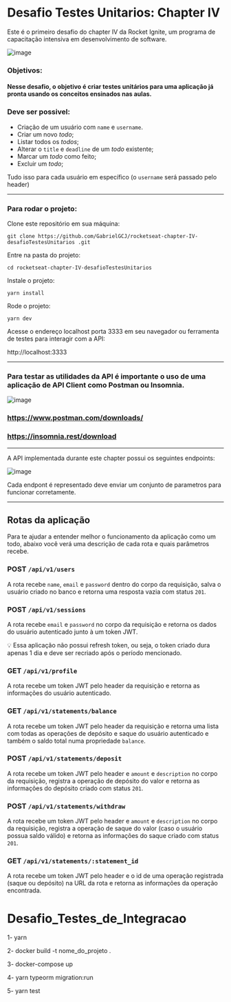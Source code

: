 # Desafio Testes Unitarios: Chapter IV

Este é o primeiro desafio do chapter IV da Rocket Ignite, um programa de capacitação intensiva em desenvolvimento de software.

![image](https://user-images.githubusercontent.com/91347602/232902040-1eb12147-f163-4dd8-bf03-0d2cd96cefb7.png)

### Objetivos:

#### Nesse desafio, o objetivo é criar testes unitários para uma aplicação já pronta usando os conceitos ensinados nas aulas.

### Deve ser possivel:

- Criação de um usuário com `name` e `username`.
- Criar um novo *todo*;
- Listar todos os *todos*;
- Alterar o `title` e `deadline` de um *todo* existente;
- Marcar um *todo* como feito;
- Excluir um *todo*;

Tudo isso para cada usuário em específico (o `username` será passado pelo header)

---

### Para rodar o projeto:

Clone este repositório em sua máquina:

`git clone https://github.com/GabrielGCJ/rocketseat-chapter-IV-desafioTestesUnitarios
.git`

Entre na pasta do projeto:

`cd rocketseat-chapter-IV-desafioTestesUnitarios
`

Instale o projeto:

`yarn install`

Rode o projeto:

`yarn dev`

Acesse o endereço localhost porta 3333 em seu navegador ou ferramenta de testes para interagir com a API:

http://localhost:3333

---

### Para testar as utilidades da API é importante o uso de uma aplicação de API Client como Postman ou Insomnia.

![image](https://user-images.githubusercontent.com/91347602/232907354-81bfa735-8b77-45b0-a624-9964122a11bc.png)

### https://www.postman.com/downloads/

### https://insomnia.rest/download

---
A API implementada durante este chapter possui os seguintes endpoints:

![image](https://user-images.githubusercontent.com/91347602/233130037-144c6352-b522-4e07-8566-c2f9f7c8e6ba.png)

Cada endpont é representado deve enviar um conjunto de parametros para funcionar corretamente.

---

## Rotas da aplicação

Para te ajudar a entender melhor o funcionamento da aplicação como um todo, abaixo você verá uma descrição de cada rota e quais parâmetros recebe.

### POST `/api/v1/users`

A rota recebe `name`, `email` e `password` dentro do corpo da requisição, salva o usuário criado no banco e retorna uma resposta vazia com status `201`. 

### POST `/api/v1/sessions`

A rota recebe `email` e `password` no corpo da requisição e retorna os dados do usuário autenticado junto à um token JWT. 

<aside>
💡 Essa aplicação não possui refresh token, ou seja, o token criado dura apenas 1 dia e deve ser recriado após o período mencionado.

</aside>

### GET `/api/v1/profile`

A rota recebe um token JWT pelo header da requisição e retorna as informações do usuário autenticado.

### GET `/api/v1/statements/balance`

A rota recebe um token JWT pelo header da requisição e retorna uma lista com todas as operações de depósito e saque do usuário autenticado e também o saldo total numa propriedade `balance`.

### POST `/api/v1/statements/deposit`

A rota recebe um token JWT pelo header e `amount` e `description` no corpo da requisição, registra a operação de depósito do valor e retorna as informações do depósito criado com status `201`.

### POST `/api/v1/statements/withdraw`

A rota recebe um token JWT pelo header e `amount` e `description` no corpo da requisição, registra a operação de saque do valor (caso o usuário possua saldo válido) e retorna as informações do saque criado com status `201`. 

### GET `/api/v1/statements/:statement_id`

A rota recebe um token JWT pelo header e o id de uma operação registrada (saque ou depósito) na URL da rota e retorna as informações da operação encontrada.



# Desafio_Testes_de_Integracao

1- yarn

2- docker build -t nome_do_projeto .

3- docker-compose up

4- yarn typeorm migration:run

5- yarn test
